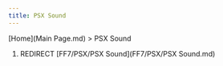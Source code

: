 ```yaml
---
title: PSX Sound
---
```


[Home](Main Page.md) > PSX Sound

1.  REDIRECT [FF7/PSX/PSX Sound](FF7/PSX/PSX Sound.md)
